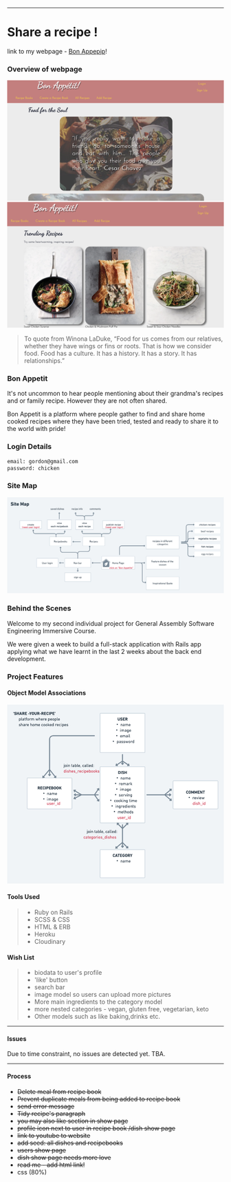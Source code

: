 ____________________________

# Share a recipe !

link to my webpage - [Bon Appepip](https://bonappepip.herokuapp.com/)!
### Overview of webpage 

![](./app/assets/images/webpage1.png)
![](./app/assets/images/webpage2.png)

>  To quote from Winona LaDuke, “Food for us comes from our relatives, whether they have wings or fins or roots. That is how we consider food. Food has a culture. It has a history. It has a story. It has relationships.”

### Bon Appetit

It's not uncommon to hear people mentioning about their grandma's recipes and or family recipe. However they are not often shared. 

Bon Appetit is a platform where people gather to find and share home cooked recipes where they have been tried, tested and ready to share it to the world with pride! 

### Login Details

```
email: gordon@gmail.com
password: chicken

```

### Site Map
![](./app/assets/images/sitemap.png)

### Behind the Scenes
Welcome to my second individual project for General Assembly Software Engineering Immersive Course. 

We were given a week to build a full-stack application with Rails app applying what we have learnt in the last 2 weeks about the back end development. 

### Project Features
#### Object Model Associations 
![](./app/assets/images/diagram.png)

#### Tools Used 

> * Ruby on Rails
> * SCSS & CSS
> * HTML & ERB
> * Heroku
> * Cloudinary

#### Wish List 

> * biodata to user's profile
> * 'like' button
> * search bar 
> * image model so users can upload more pictures
> * More main ingredients to the category model
> * more nested categories - vegan, gluten free, vegetarian, keto
> * Other models such as like baking,drinks etc. 

---
#### Issues
Due to time constraint, no issues are detected yet. TBA. 

---

#### Process 
- ~~Delete meal from recipe book~~
- ~~Prevent duplicate meals from being added to recipe book~~
- ~~send error message~~
- ~~Tidy recipe's paragraph~~
- ~~you may also like section in show page~~
- ~~profile icon next to user in recipe book /dish show page~~
- ~~link to youtube to website~~
- ~~add seed: all dishes and recipebooks~~
- ~~users show page~~
- ~~dish show page needs more love~~
- ~~read me - add html link!~~
- css (80%)
